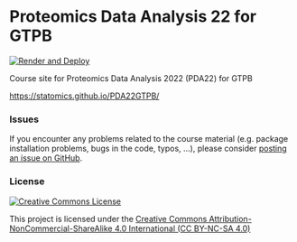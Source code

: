 #  Proteomics Data Analysis 22 for GTPB

[![Render and Deploy](https://github.com/statOmics/PDA22GTPB/workflows/Render%20and%20Deploy/badge.svg)](https://github.com/statOmics/PDA22GTPB/actions)

Course site for Proteomics Data Analysis 2022  (PDA22) for GTPB

https://statomics.github.io/PDA22GTPB/


### Issues

If you encounter any problems related to the course material (e.g. package installation problems, bugs in the code, typos, ...), please consider [posting an issue on GitHub](https://github.com/statOmics/PDA22GTPB/issues).



### License

<a rel="license" href="https://creativecommons.org/licenses/by-nc-sa/4.0"><img alt="Creative Commons License" style="border-width:0" src="https://i.creativecommons.org/l/by-nc-sa/4.0/88x31.png" /></a>

This project is licensed under the [Creative Commons Attribution-NonCommercial-ShareAlike 4.0 International (CC BY-NC-SA 4.0)](https://creativecommons.org/licenses/by-nc-sa/4.0)


